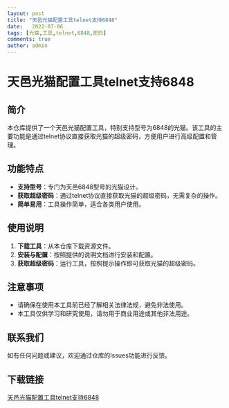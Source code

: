 ```yaml
---
layout: post
title: "天邑光猫配置工具telnet支持6848"
date:   2022-07-06
tags: [光猫,工具,telnet,6848,密码]
comments: true
author: admin
---
```

# 天邑光猫配置工具telnet支持6848

## 简介
本仓库提供了一个天邑光猫配置工具，特别支持型号为6848的光猫。该工具的主要功能是通过telnet协议直接获取光猫的超级密码，方便用户进行高级配置和管理。

## 功能特点
- **支持型号**：专门为天邑6848型号的光猫设计。
- **获取超级密码**：通过telnet协议直接获取光猫的超级密码，无需复杂的操作。
- **简单易用**：工具操作简单，适合各类用户使用。

## 使用说明
1. **下载工具**：从本仓库下载资源文件。
2. **安装与配置**：按照提供的说明文档进行安装和配置。
3. **获取超级密码**：运行工具，按照提示操作即可获取光猫的超级密码。

## 注意事项
- 请确保在使用本工具前已经了解相关法律法规，避免非法使用。
- 本工具仅供学习和研究使用，请勿用于商业用途或其他非法用途。

## 联系我们
如有任何问题或建议，欢迎通过仓库的Issues功能进行反馈。

## 下载链接

[天邑光猫配置工具telnet支持6848](https://pan.quark.cn/s/5a04775f19de)